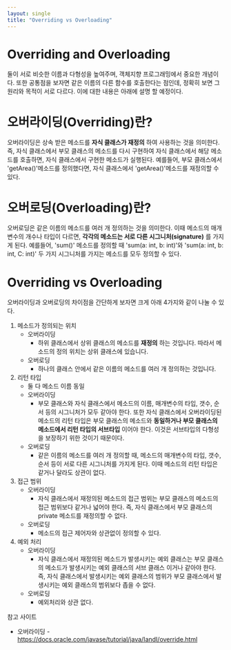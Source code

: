 ```yaml
---
layout: single
title: "Overriding vs Overloading"
---
```


# Overriding and Overloading
둘이 서로 비슷한 이름과 다형성을 높여주며, 객체지향 프로그래밍에서 중요한 개념이다. 또한 공통점을 보자면 같은 이름의 다른 함수를 호출한다는 점인데, 정확히 보면 그 원리와 목적이 서로 다르다. 이에 대한 내용은 아래에 설명 할 예정이다.

# 오버라이딩(Overriding)란?
오버라이딩은 상속 받은 메소드를 __자식 클래스가 재정의__ 하여 사용하는  것을 의미한다. 즉, 자식 클래스에서 부모 클래스의 메소드를 다시 구현하여 자식 클래스에서 해당 메소드를 호출하면, 자식 클래스에서 구현한 메소드가 실행된다.
        예를들어, 부모 클래스에서 'getArea()'메소드를 정의했다면, 자식 클래스에서 'getArea()'메소드를 재정의할 수 있다.

# 오버로딩(Overloading)란?
오버로딩은 같은 이름의 메소드를 여러 개 정의하는 것을 의미한다. 이때 메소드의 매개변수의 개수나 타입이 다르면, __각각의 메소드는 서로 다른 시그니처(signature)__ 를 가지게 된다. 
      예를들어, 'sum()' 메소드를 정의할 때 'sum(a: int, b: int)'와 'sum(a: int, b: int, C: int)' 두 가지 시그니처를 가지는 메소드를 모두 정의할 수 있다.



# Overriding vs Overloading 
오버라이딩과 오버로딩의 차이점을 간단하게 보자면 크게 아래 4가지와 같이 나눌 수 있다.
1. 메소드가 정의되는 위치
    * 오버라이딩
        * 하위 클래스에서 상위 클래스의 메소드를 __재정의__ 하는 것입니다. 따라서 메소드의 정의 위치는 상위 클래스에 있습니다.
    * 오버로딩
        * 하나의 클래스 안에서 같은 이름의 메소드를 여러 개 정의하는 것입니다.
2. 리턴 타입
    * 둘 다 메소드 이름 동일
    * 오버라이딩
        * 부모 클래스와 자식 클래스에서 메소드의 이름, 매개변수의 타입, 갯수, 순서 등의 시그니처가 모두 같아야 한다. 또한 자식 클래스에서 오버라이딩된 메소드의 리턴 타입은 부모 클래스의 메소드와 __동일하거나 부모 클래스의 메소드에서 리턴 타입의 서브타입__ 이어야 한다. 이것은 서브타입의 다형성을 보장하기 위한 것이기 때문이다.
    * 오버로딩
        * 같은 이름의 메소드를 여러 개 정의할 때, 메소드의 매개변수의 타입, 갯수, 순서 등이 서로 다른 시그니처를 가지게 된다. 이때 메소드의 리턴 타입은 같거나 달라도 상관이 없다.
3. 접근 범위
    * 오버라이딩
        * 자식 클래스에서 재정의된 메소드의 접근 범위는 부모 클래스의 메소드의 접근 범위보다 같거나 넓어야 한다. 즉, 자식 클래스에서 부모 클래스의 private 메소드를 재정의할 수 없다.
    * 오버로딩
        * 메소드의 접근 제어자와 상관없이 정의할 수 있다.
4. 예외 처리
    * 오버라이딩
        * 자식 클래스에서 재정의된 메소드가 발생시키는 예외 클래스는 부모 클래스의 메소드가 발생시키는 예외 클래스의 서브 클래스 이거나 같아야 한다. 즉, 자식 클래스에서 발생시키는 예외 클래스의 범위가 부모 클래스에서 발생시키는 예외 클래스의 범위보다 좁을 수 없다.
    * 오버로딩
        * 예외처리와 상관 없다.

참고 사이트
* 오버라이딩 - https://docs.oracle.com/javase/tutorial/java/IandI/override.html



